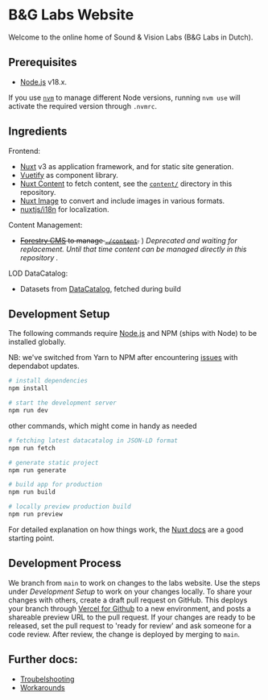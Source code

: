 # B&G Labs Website

Welcome to the online home of Sound & Vision Labs (B&G Labs in Dutch).

## Prerequisites

- [Node.js](https://nodejs.org/) v18.x.

If you use [`nvm`](https://github.com/nvm-sh/nvm) to manage different Node versions, running `nvm use` will activate the required version through `.nvmrc`.

## Ingredients
Frontend:
- [Nuxt](https://nuxt.com) v3 as application framework, and for static site generation.
- [Vuetify](https://vuetifyjs.com/en/) as component library.
- [Nuxt Content](https://content.nuxtjs.org/) to fetch content, see the [`content/`](./content/) directory in this repository.
- [Nuxt Image](https://image.nuxtjs.org/) to convert and include images in various formats.
- [nuxtjs/i18n](https://i18n.nuxtjs.org/) for localization.

Content Management:
- ~~[Forestry CMS](https://forestry.io/) to manage [`./content`](./content/).~~ ) _Deprecated and waiting for replacement. Until that time content can be managed directly in this repository ._

LOD DataCatalog:
- Datasets from [DataCatalog](https://data.beeldengeluid.nl/id/datacatalog/0001), fetched during build

## Development Setup

The following commands require [Node.js](https://nodejs.org/) and NPM (ships with Node) to be installed globally.

NB: we've switched from Yarn to NPM after encountering [issues](https://github.com/yarnpkg/berry/issues/3416#issuecomment-932397620) with dependabot updates.

```bash
# install dependencies
npm install

# start the development server
npm run dev
```

other commands, which might come in handy as needed
```bash
# fetching latest datacatalog in JSON-LD format
npm run fetch

# generate static project
npm run generate

# build app for production
npm run build

# locally preview production build
npm run preview
```

For detailed explanation on how things work, the [Nuxt docs](https://nuxt.com) are a good starting point.

## Development Process

We branch from `main` to work on changes to the labs website. Use the steps under _Development Setup_ to work on your changes locally. To share your changes with others, create a draft pull request on GitHub. This deploys your branch through [Vercel for Github](https://vercel.com/docs/concepts/git/vercel-for-github) to a new environment, and posts a shareable preview URL to the pull request. If your changes are ready to be released, set the pull request to 'ready for review' and ask someone for a code review. After review, the change is deployed by merging to `main`.


## Further docs:

- [Troubelshooting](./docs/troubleshooting.md)
- [Workarounds](./docs/workarounds.md)